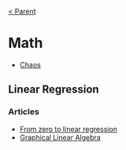 [< Parent](../Readme.md)

# Math

- [Chaos](./chaos.md)

## Linear Regression

### Articles

- [From zero to linear regression](https://www.simonwardjones.co.uk/posts/linear_regression/)
- [Graphical Linear Algebra](https://graphicallinearalgebra.net/)

